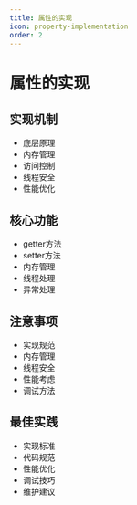 ```yaml
---
title: 属性的实现
icon: property-implementation
order: 2
---
```


# 属性的实现

## 实现机制
- 底层原理
- 内存管理
- 访问控制
- 线程安全
- 性能优化

## 核心功能
- getter方法
- setter方法
- 内存管理
- 线程处理
- 异常处理

## 注意事项
- 实现规范
- 内存管理
- 线程安全
- 性能考虑
- 调试方法

## 最佳实践
- 实现标准
- 代码规范
- 性能优化
- 调试技巧
- 维护建议
